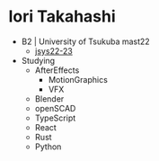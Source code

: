 # Iori Takahashi
- B2 | University of Tsukuba mast22
  - [jsys22-23](https://github.com/sohosai)
- Studying
  - AfterEffects
    - MotionGraphics
    - VFX
  - Blender
  - openSCAD
  - TypeScript
  - React
  - Rust
  - Python
